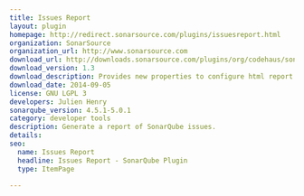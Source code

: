 ```yaml
---
title: Issues Report
layout: plugin
homepage: http://redirect.sonarsource.com/plugins/issuesreport.html
organization: SonarSource
organization_url: http://www.sonarsource.com
download_url: http://downloads.sonarsource.com/plugins/org/codehaus/sonar-plugins/sonar-issues-report-plugin/1.3/sonar-issues-report-plugin-1.3.jar
download_version: 1.3
download_description: Provides new properties to configure html report generation and fix issue with incremental preview mode 
download_date: 2014-09-05
license: GNU LGPL 3
developers: Julien Henry
sonarqube_version: 4.5.1-5.0.1
category: developer tools
description: Generate a report of SonarQube issues.
details: 
seo: 
  name: Issues Report
  headline: Issues Report - SonarQube Plugin
  type: ItemPage

---
```

